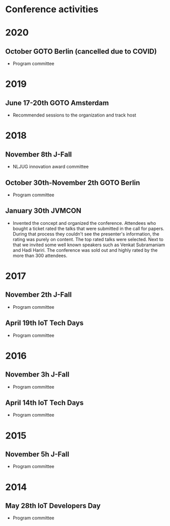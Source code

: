 # Conference activities
# 2020

## October GOTO Berlin (cancelled due to COVID)
- Program committee

# 2019

## June 17-20th GOTO Amsterdam
- Recommended sessions to the organization and track host

# 2018

## November 8th J-Fall
- NLJUG innovation award committee

## October 30th-November 2th GOTO Berlin
- Program committee

## January 30th JVMCON
- Invented the concept and organized the conference. Attendees who bought a ticket rated the talks that were submitted in the call for papers. During that process they couldn't see the presenter's information, the rating was purely on content. The top rated talks were selected. Next to that we invited some well known speakers such as Venkat Subramaniam and Hadi Hariri. The conference was sold out and highly rated by the more than 300 attendees.

# 2017

## November 2th J-Fall
- Program committee

## April 19th IoT Tech Days
- Program committee

# 2016

## November 3h J-Fall
- Program committee

## April 14th IoT Tech Days
- Program committee

# 2015

## November 5h J-Fall
- Program committee

# 2014

## May 28th IoT Developers Day
- Program committee
